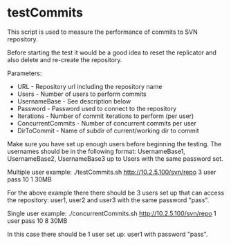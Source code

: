 # testCommits
This script is used to measure the performance of commits to SVN repository.

Before starting the test it would be a good idea to reset the replicator and
also delete and re-create the repository.

Parameters:

- URL               - Repository url including the repository name
- Users             - Number of users to perform commits
- UsernameBase      - See description below
- Password          - Password used to connect to the repository
- Iterations        - Number of commit iterations to perform (per user)
- ConcurrentCommits - Number of concurrent commits per user
- DirToCommit       - Name of subdir of current/working dir to commit

Make sure you have set up enough users before beginning the testing.
The usernames should be in the following format: UsernameBase1,
UsernameBase2, UsernameBase3 up to Users with the same password set.

Multiple user example:
./testCommits.sh http://10.2.5.100/svn/repo 3 user pass 10 1 30MB

For the above example there there should be 3 users set up that can access
the repository: user1, user2 and user3 with the same password "pass".

Single user example:
./concurrentCommits.sh http://10.2.5.100/svn/repo 1 user pass 10 8 30MB

In this case there should be 1 user set up: user1 with password "pass".

